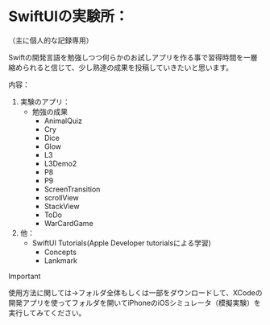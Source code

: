 # SwiftUIの実験所：
（主に個人的な記録専用）

Swiftの開発言語を勉強しつつ何らかのお試しアプリを作る事で習得時間を一層縮められると信じて、少し熟達の成果を投稿していきたいと思います。

内容：
1. 実験のアプリ：
     - 勉強の成果
       - AnimalQuiz
       - Cry
       - Dice
       - Glow
       - L3
       - L3Demo2
       - P8
       - P9
       - ScreenTransition
       - scrollView
       - StackView
       - ToDo
       - WarCardGame
2. 他：
     - SwiftUI Tutorials(Apple Developer tutorialsによる学習)
       - Concepts
       - Lankmark

> [!IMPORTANT]
> 使用方法に関しては→フォルダ全体もしくは一部をダウンロードして、XCodeの開発アプリを使ってフォルダを開いてiPhoneのiOSシミュレータ（模擬実験）を実行してみてください。
